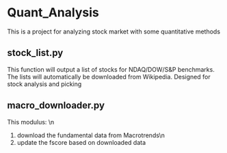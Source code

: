 # Quant_Analysis
This is a project for analyzing stock market with some quantitative methods

## stock_list.py 
This function will output a list of stocks for NDAQ/DOW/S&P benchmarks. The lists will automatically be downloaded from Wikipedia.
Designed for stock analysis and picking
                  
## macro_downloader.py
This modulus: \n
1. download the fundamental data from Macrotrends\n
2. update the fscore based on downloaded data
